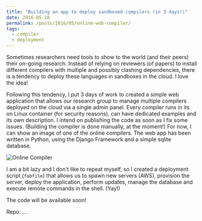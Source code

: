 ```yaml
---
title: "Building an app to deploy sandboxed compilers (in 3 days!)"
date: 2016-05-18
permalink: /posts/2016/05/online-web-compiler/
tags:
  - compiler
  - deployment
---
```


Sometimes researchers need tools to show to the world (and their peers)
their on-going research. Instead of relying on reviewers (of papers) to install
different compilers with multiple and possibly clashing dependencies,
there is a tendency to deploy these languages in sandboxes in the cloud.
I love the idea!

Following this tendency, I put 3 days of work to created a simple web
application that allows
our research group to manage multiple compilers deployed on the cloud
via a single admin panel. Every compiler runs in its on Linux container
(for security reasons), can have dedicated examples and its own description.
I intend on publishing the code as soon as I fix some issues.
(Building the compiler is done manually, at the moment!)
For now, I can show an image of one of the online compilers.
The web app has been written in Python, using the Django Framework
and a simple sqlite database.

![Online Compiler](/public/images/online-kompiler.png)

I am a bit lazy and I don't like to repeat myself, so I created a
deployment script (`fabfile`) that allows us to spawn new
servers (AWS), provision the server, deploy the application,
perform updates, manage the database and execute remote commands in
the shell. (Yay!)

The code will be available soon!

Repo: ...
